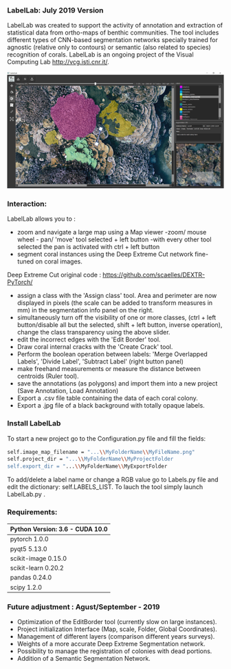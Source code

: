 ### LabelLab:  July 2019 Version 

LabelLab was created to support the activity of annotation and extraction of statistical data from ortho-maps of benthic communities. The tool includes different types of CNN-based segmentation networks specially trained for agnostic (relative only to contours) or semantic (also related to species) recognition of corals. LabelLab is an ongoing project of the Visual Computing Lab http://vcg.isti.cnr.it/.

![ScreenShot](Screenshot.png)

  
### Interaction:
LabelLab allows you to :

- zoom and navigate a large map using a Map viewer
       -zoom/ mouse wheel
      - pan/ 'move' tool  selected + left button
       -with every other tool selected the pan is activated with ctrl + left button
- segment coral instances using the Deep Extreme Cut network fine-tuned on coral images.

Deep Extreme Cut original code : https://github.com/scaelles/DEXTR-PyTorch/

- assign a class with the 'Assign class' tool. Area and perimeter are now displayed in pixels (the scale can be added to transform measures in mm) in the segmentation info panel on the right.
- simultaneously turn off the visibility of one or more classes, (ctrl + left button/disable all but the selected, shift + left button, inverse operation), change the class transparency using the above slider.
- edit the incorrect edges with the 'Edit Border' tool.
- Draw coral internal cracks with the 'Create Crack' tool.
- Perform the boolean operation between labels: 'Merge Overlapped Labels', 'Divide Label', 'Subtract Label' (right button panel)
- make freehand measurements or measure the distance between centroids (Ruler tool).
- save the annotations (as polygons) and import them into a new project (Save Annotation, Load Annotation)
- Export a .csv file table containing the data of each coral colony.
- Export a .jpg file of a black background with totally opaque labels.


### Install LabelLab

To start a new project go to the Configuration.py file and fill the fields:
```sh
self.image_map_filename = "...\\MyFolderName\\MyFileName.png"
self.project_dir = "...\\MyFolderName\\MyProjectFolder
self.export_dir = "...\\MyFolderName\\MyExportFolder
```
To add/delete a label name or change a RGB value go to Labels.py file and edit the dictionary: self.LABELS_LIST.
To lauch the tool simply launch LabelLab.py .

### Requirements: 

| Python Version: 3.6 - CUDA 10.0  |
|---|
|  pytorch 1.0.0  |
|   pyqt5 5.13.0|
|  scikit-image 0.15.0 |
|  scikit-learn 0.20.2 |
|  pandas 0.24.0 |
| scipy 1.2.0  |


 
### Future adjustment : Agust/September - 2019

- Optimization of the EditBorder tool (currently slow on large instances).
- Project initialization Interface (Map, scale, Folder, Global Coordinates).
- Management of different layers (comparison different years surveys).
- Weights of a more accurate Deep Extreme Segmentation network.
- Possibility to manage the registration of colonies with dead portions.
- Addition of a Semantic Segmentation Network.